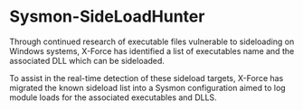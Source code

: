 # Sysmon-SideLoadHunter

Through continued research of executable files vulnerable to sideloading on
Windows systems, X-Force has identified a list of executables name and the
associated DLL which can be sideloaded.

To assist in the real-time detection of these sideload targets, X-Force has
migrated the known sideload list into a Sysmon configuration aimed to log module
loads for the associated executables and DLLS.
